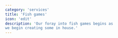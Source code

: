 ```yaml
---
category: 'services'
title: 'Fish games'
icon: 'edit'
description: 'Our foray into fish games begins as
we begin creating some in house.'
---
```

